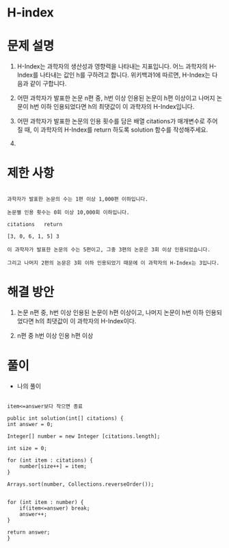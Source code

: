 # H-index

# 문제 설명

1. H-Index는 과학자의 생산성과 영향력을 나타내는 지표입니다. 어느 과학자의 H-Index를 나타내는 값인 h를 구하려고 합니다. 위키백과1에 따르면, H-Index는 다음과 같이 구합니다.

2. 어떤 과학자가 발표한 논문 n편 중, h번 이상 인용된 논문이 h편 이상이고 나머지 논문이 h번 이하 인용되었다면 h의 최댓값이 이 과학자의 H-Index입니다.

3. 어떤 과학자가 발표한 논문의 인용 횟수를 담은 배열 citations가 매개변수로 주어질 때, 이 과학자의 H-Index를 return 하도록 solution 함수를 작성해주세요.

4. 

# 제한 사항

```

과학자가 발표한 논문의 수는 1편 이상 1,000편 이하입니다.

논문별 인용 횟수는 0회 이상 10,000회 이하입니다.

citations	return

[3, 0, 6, 1, 5]	3

이 과학자가 발표한 논문의 수는 5편이고, 그중 3편의 논문은 3회 이상 인용되었습니다.

그리고 나머지 2편의 논문은 3회 이하 인용되었기 때문에 이 과학자의 H-Index는 3입니다.

```

# 해결 방안

1. 논문 n편 중, h번 이상 인용된 논문이 h편 이상이고, 나머지 논문이 h번 이하 인용되었다면 h의 최댓값이 이 과학자의 H-Index이다.

1. n편 중 h번 이상 인용 h편 이상

# 풀이

- 나의 풀이

```

item<=answer보다 작으면 종료

public int solution(int[] citations) {
int answer = 0;

Integer[] number = new Integer [citations.length];

int size = 0;

for (int item : citations) {
    number[size++] = item;
}

Arrays.sort(number, Collections.reverseOrder());


for (int item : number) {
    if(item<=answer) break;
    answer++;
}

return answer;
}

```